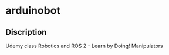# arduinobot
## Discription
Udemy class
Robotics and ROS 2 - Learn by Doing! Manipulators
[](https://www.udemy.com/course/robotics-and-ros-2-learn-by-doing-manipulators/?couponCode=KEEPLEARNING)
